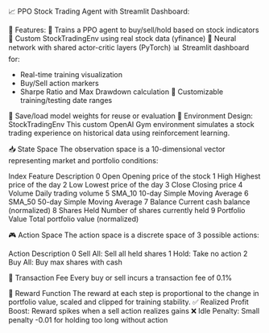 📈 PPO Stock Trading Agent with Streamlit Dashboard:

🚀 Features:
🧠 Trains a PPO agent to buy/sell/hold based on stock indicators
🧾 Custom StockTradingEnv using real stock data (yfinance)
🧩 Neural network with shared actor-critic layers (PyTorch)
📊 Streamlit dashboard for:
  - Real-time training visualization
  - Buy/Sell action markers
  - Sharpe Ratio and Max Drawdown calculation
📅 Customizable training/testing date ranges

💾 Save/load model weights for reuse or evaluation
🧠 Environment Design: StockTradingEnv
This custom OpenAI Gym environment simulates a stock trading experience on historical data using reinforcement learning.

📥 State Space
The observation space is a 10-dimensional vector representing market and portfolio conditions:

Index	Feature	Description
0	Open	Opening price of the stock
1	High	Highest price of the day
2	Low	Lowest price of the day
3	Close	Closing price
4	Volume	Daily trading volume
5	SMA_10	10-day Simple Moving Average
6	SMA_50	50-day Simple Moving Average
7	Balance	Current cash balance (normalized)
8	Shares Held	Number of shares currently held
9	Portfolio Value	Total portfolio value (normalized)

🎮 Action Space
The action space is a discrete space of 3 possible actions:

Action	Description
0	Sell All: Sell all held shares
1	Hold: Take no action
2	Buy All: Buy max shares with cash

💸 Transaction Fee
Every buy or sell incurs a transaction fee of 0.1%

🎯 Reward Function
The reward at each step is proportional to the change in portfolio value, scaled and clipped for training stability.
✅ Realized Profit Boost: Reward spikes when a sell action realizes gains
❌ Idle Penalty: Small penalty -0.01 for holding too long without action
